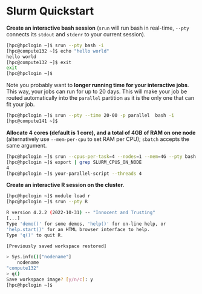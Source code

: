 # Slurm Quickstart

**Create an interactive bash session** (`srun` will run bash in real-time, `--pty` connects its `stdout` and `stderr` to your current session).

```bash
[hpc@hpclogin ~]$ srun --pty bash -i
[hpc@compute132 ~]$ echo "hello world"
hello world
[hpc@compute132 ~]$ exit
exit
[hpc@hpclogin ~]$
```

Note you probably want to **longer running time for your interactive jobs**.
This way, your jobs can run for up to 20 days.
This will make your job be routed automatically into the `parallel` partition as it is the only one that can fit your job.

```bash
[hpc@hpclogin ~]$ srun --pty --time 20-00 -p parallel  bash -i
[hpc@compute141 ~]$
```

**Allocate 4 cores (default is 1 core), and a total of 4GB of RAM on one node** (alternatively use `--mem-per-cpu` to set RAM per CPU); `sbatch` accepts the same argument.

```bash
[hpc@hpclogin ~]$ srun --cpus-per-task=4 --nodes=1 --mem=4G --pty bash
[hpc@hpclogin ~]$ export | grep SLURM_CPUS_ON_NODE
4
[hpc@hpclogin ~]$ your-parallel-script --threads 4
```

**Create an interactive R session on the cluster**. 

```bash
[hpc@hpclogin ~]$ module load r
[hpc@hpclogin ~]$ srun --pty R

R version 4.2.2 (2022-10-31) -- "Innocent and Trusting"
[...]
Type 'demo()' for some demos, 'help()' for on-line help, or
'help.start()' for an HTML browser interface to help.
Type 'q()' to quit R.

[Previously saved workspace restored]

> Sys.info()["nodename"]
    nodename 
"compute132" 
> q()
Save workspace image? [y/n/c]: y
[hpc@hpclogin ~]$ 
```

